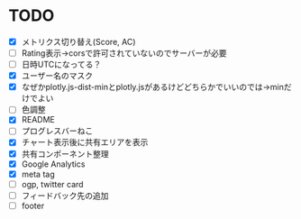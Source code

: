 # TODO

- [x] メトリクス切り替え(Score, AC)
- [ ] Rating表示→corsで許可されていないのでサーバーが必要
- [ ] 日時UTCになってる？
- [x] ユーザー名のマスク
- [x] なぜかplotly.js-dist-minとplotly.jsがあるけどどちらかでいいのでは->minだけでよい
- [ ] 色調整
- [x] README
- [ ] プログレスバーねこ
- [x] チャート表示後に共有エリアを表示
- [x] 共有コンポーネント整理
- [x] Google Analytics
- [x] meta tag
- [ ] ogp, twitter card
- [ ] フィードバック先の追加
- [ ] footer
